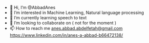 - 👋 Hi, I’m @AbbadAnes
- 👀 I’m interested in Machine Learning, Natural language processing
- 🌱 I’m currently learning speech to text
- 💞️ I’m looking to collaborate on ( not for the moment )
- 📫 How to reach me anes.abbad.abdelfetah@gmail.com
                     https://www.linkedin.com/in/anes-a-abbad-b66472138/

<!---
AbbadAnes/AbbadAnes is a ✨ special ✨ repository because its `README.md` (this file) appears on your GitHub profile.
You can click the Preview link to take a look at your changes.
--->
